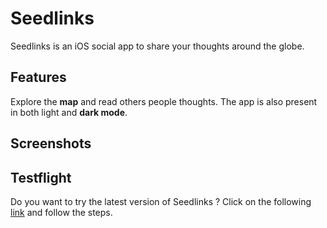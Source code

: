 
# Seedlinks
Seedlinks is an iOS social app to share your thoughts around the globe. 

## Features
Explore the **map** and read others people thoughts.
The app is also present in both light and **dark mode**. 

## Screenshots

## Testflight
Do you want to try the latest version of Seedlinks ? Click on the following [link](https://testflight.apple.com/join/TYLzqig6) and follow the steps.
